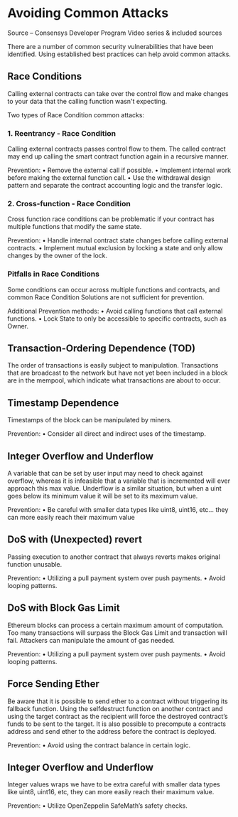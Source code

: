 # Avoiding Common Attacks
Source – Consensys Developer Program Video series & included sources

There are a number of common security vulnerabilities that have been identified. Using established best practices can help avoid common attacks.

## Race Conditions

Calling external contracts can take over the control flow and make changes to your data that the calling function wasn't expecting. 

Two types of Race Condition common attacks:

### 1. Reentrancy - Race Condition

Calling external contracts passes control flow to them. The called contract may end up calling the smart contract function again in a recursive manner.

Prevention:
•	Remove the external call if possible.
•	Implement internal work before making the external function call. 
•	Use the withdrawal design pattern and separate the contract accounting logic and the transfer logic.

### 2. Cross-function - Race Condition

Cross function race conditions can be problematic if your contract has multiple functions that modify the same state.

Prevention:
•	Handle internal contract state changes before calling external contracts.
•	Implement mutual exclusion by locking a state and only allow changes by the owner of the lock.

### Pitfalls in Race Conditions

Some conditions can occur across multiple functions and contracts, and common Race Condition Solutions are not sufficient for prevention.

Additional Prevention methods:
•	Avoid calling functions that call external functions.
•	Lock State to only be accessible to specific contracts, such as Owner.

## Transaction-Ordering Dependence (TOD)

The order of transactions is easily subject to manipulation. Transactions that are broadcast to the network but have not yet been included in a block are in the mempool, which indicate what transactions are about to occur.

## Timestamp Dependence

Timestamps of the block can be manipulated by miners.

Prevention:
•	Consider all direct and indirect uses of the timestamp.

## Integer Overflow and Underflow

A variable that can be set by user input may need to check against overflow, whereas it is infeasible that a variable that is incremented will ever approach this max value. 
Underflow is a similar situation, but when a uint goes below its minimum value it will be set to its maximum value.

Prevention:
•	Be careful with smaller data types like uint8, uint16, etc… they can more easily reach their maximum value

## DoS with (Unexpected) revert

Passing execution to another contract that always reverts makes original function unusable.

Prevention:
•	Utilizing a pull payment system over push payments.
•	Avoid looping patterns.

## DoS with Block Gas Limit

Ethereum blocks can process a certain maximum amount of computation. Too many transactions will surpass the Block Gas Limit and transaction will fail. Attackers can manipulate the amount of gas needed. 

Prevention:
•	Utilizing a pull payment system over push payments.
•	Avoid looping patterns.

## Force Sending Ether 

Be aware that it is possible to send ether to a contract without triggering its fallback function. Using the selfdestruct function on another contract and using the target contract as the recipient will force the destroyed contract’s funds to be sent to the target. It is also possible to precompute a contracts address and send ether to the address before the contract is deployed. 

Prevention:
•	Avoid using the contract balance in certain logic.

## Integer Overflow and Underflow
Integer values wraps we have to be extra careful with smaller data types like uint8, uint16, etc, they can more easily reach their maximum value.

Prevention:
•	Utilize OpenZeppelin SafeMath’s safety checks.
